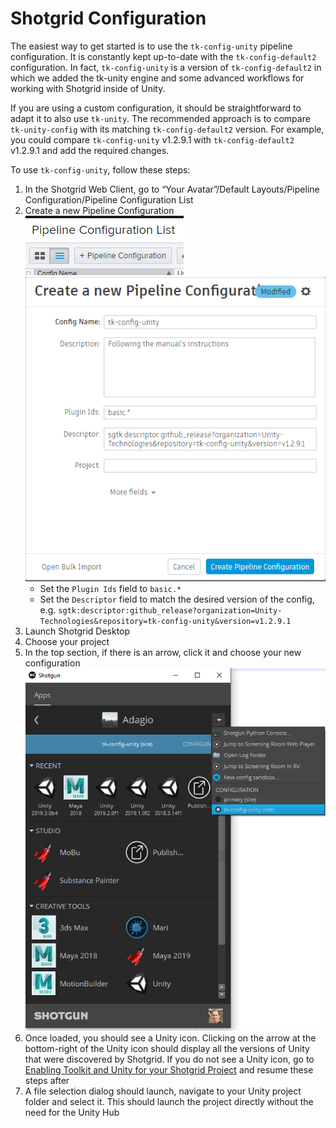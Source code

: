 # Shotgrid Configuration
The easiest way to get started is to use the `tk-config-unity` pipeline 
configuration. It is constantly kept up-to-date with the `tk-config-default2` 
configuration. In fact, `tk-config-unity` is a version of `tk-config-default2` 
in which we added the tk-unity engine and some advanced workflows for working 
with Shotgrid inside of Unity.

If you are using a custom configuration, it should be straightforward to adapt
it to also use `tk-unity`. The recommended approach is to compare 
`tk-unity-config` with its matching `tk-config-default2` version. For example, 
you could compare `tk-config-unity` v1.2.9.1 with `tk-config-default2` 
v1.2.9.1 and add the required changes.

To use `tk-config-unity`, follow these steps: 

1. In the Shotgrid Web Client, go to “Your Avatar”/Default Layouts/Pipeline Configuration/Pipeline Configuration List
2. Create a new Pipeline Configuration 
    ![Add Pipeline Configuration](images/add_pipeline_config.png) 
    ![Create Pipeline Configuration](images/create_pipeline_config.png) 
    * Set the `Plugin Ids` field to `basic.*`
    * Set the `Descriptor` field to match the desired version of the config, 
    e.g. `sgtk:descriptor:github_release?organization=Unity-Technologies&repository=tk-config-unity&version=v1.2.9.1`
3. Launch Shotgrid Desktop 
4. Choose your project 
5. In the top section, if there is an arrow, click it and choose your new configuration 
    ![Select Configuration](images/select_config.png) 
6. Once loaded, you should see a Unity icon. Clicking on the arrow at the 
bottom-right of the Unity icon should display all the versions of Unity that 
were discovered by Shotgrid. If you do not see a Unity icon, go to 
[Enabling Toolkit and Unity for your Shotgrid Project](enablingToolkit.md) and 
resume these steps after
7. A file selection dialog should launch, navigate to your Unity project folder 
  and select it. This should launch the project directly without the need for the Unity Hub
